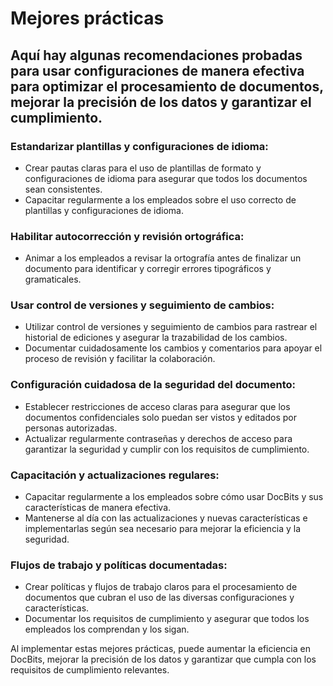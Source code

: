 # Mejores prácticas

## Aquí hay algunas recomendaciones probadas para usar configuraciones de manera efectiva para optimizar el procesamiento de documentos, mejorar la precisión de los datos y garantizar el cumplimiento.

### Estandarizar plantillas y configuraciones de idioma:

* Crear pautas claras para el uso de plantillas de formato y configuraciones de idioma para asegurar que todos los documentos sean consistentes.
* Capacitar regularmente a los empleados sobre el uso correcto de plantillas y configuraciones de idioma.

### Habilitar autocorrección y revisión ortográfica:

* Animar a los empleados a revisar la ortografía antes de finalizar un documento para identificar y corregir errores tipográficos y gramaticales.

### Usar control de versiones y seguimiento de cambios:

* Utilizar control de versiones y seguimiento de cambios para rastrear el historial de ediciones y asegurar la trazabilidad de los cambios.
* Documentar cuidadosamente los cambios y comentarios para apoyar el proceso de revisión y facilitar la colaboración.&#x20;

### Configuración cuidadosa de la seguridad del documento:

* Establecer restricciones de acceso claras para asegurar que los documentos confidenciales solo puedan ser vistos y editados por personas autorizadas.
* Actualizar regularmente contraseñas y derechos de acceso para garantizar la seguridad y cumplir con los requisitos de cumplimiento.

### Capacitación y actualizaciones regulares:

* Capacitar regularmente a los empleados sobre cómo usar DocBits y sus características de manera efectiva.
* Mantenerse al día con las actualizaciones y nuevas características e implementarlas según sea necesario para mejorar la eficiencia y la seguridad.

### Flujos de trabajo y políticas documentadas:

* Crear políticas y flujos de trabajo claros para el procesamiento de documentos que cubran el uso de las diversas configuraciones y características.
* Documentar los requisitos de cumplimiento y asegurar que todos los empleados los comprendan y los sigan.



Al implementar estas mejores prácticas, puede aumentar la eficiencia en DocBits, mejorar la precisión de los datos y garantizar que cumpla con los requisitos de cumplimiento relevantes.